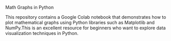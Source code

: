 Math Graphs in Python

This repository contains a Google Colab notebook that demonstrates how to plot mathematical graphs using Python libraries such as Matplotlib and NumPy.This is an excellent resource for beginners who want to explore data visualization techniques in Python.
